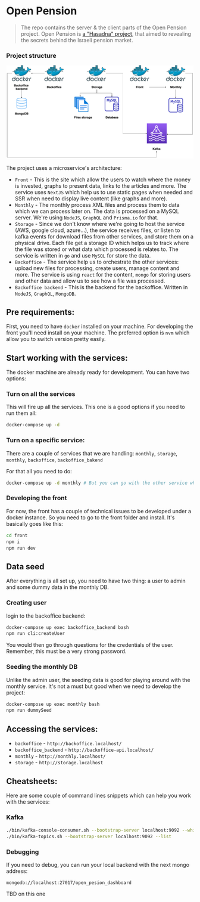 # Open Pension

> The repo contains the server & the client parts of the Open Pension project.
Open Pension is [a "Hasadna" project](http://www.hasadna.org.il/), that aimed to 
revealing the secrets behind the Israeli pension market.

### Project structure
![diagram-improved](assets/diagram-new.png)

The project uses a microservice's architecture:
* `Front` - This is the site which allow the users to watch where the money is invested, graphs to present data, links 
  to the articles and more. The service uses `NextJS` which help us to use static pages when needed and SSR when need to 
  display live content (like graphs and more).
* `Monthly` - The monthly process XML files and process them to data which we can process later on. The data is 
  processed on a MySQL server. We're using `NodeJS`, `GraphQL` and `Prisma.io` for that.
* `Storage` - Since we don't know where we're going to host the service (AWS, google cloud, azure...), the service 
  receives files, or listen to kafka events for download files from other services, and store them on a physical drive. 
  Each file get a storage ID which helps us to track where the file was stored or what data which processed is relates 
  to. The service is written in `go` and use `MySQL` for store the data.
* `Backoffice` - The service help us to orchestrate the other services: upload new files for processing, create users,
  manage content and more. The service is using `react` for the content, `mongo` for storing users and other data and 
  allow us to see how a file was processed.
* `Backoffice backend` - This is the backend for the backoffice. Written in `NodeJS`, `GraphQL`, `MongoDB`.

## Pre requirements:
First, you need to have `docker` installed on your machine. For developing the front you'll need install on your 
machine. The preferred option is `nvm` which allow you to switch version pretty easily.

## Start working with the services:
The docker machine are already ready for development. You can have two options:

### Turn on all the services
This will fire up all the services. This one is a good options if you need to run them all:

```bash
docker-compose up -d
```

### Turn on a specific service:
There are a couple of services that we are handling: `monthly`, `storage`, `monthly`, `backoffice`, `backoffice_bakend`

For that all you need to do:
```bash
docker-compose up -d monthly # But you can go with the other service which mentioned above.
```

### Developing the front
For now, the front has a couple of technical issues to be developed under a docker instance. So you need to go to the 
front folder and install. It's basically goes like this:
```bash
cd front
npm i
npm run dev
```

## Data seed

After everything is all set up, you need to have two thing: a user to admin and some dummy data in the monthly DB.

### Creating user
login to the backoffice backend:
```bash
docker-compose up exec backoffice_backend bash
npm run cli:createUser
```

You would then go through questions for the credentials of the user. Remember, this must be a very strong password.

### Seeding the monthly DB
Unlike the admin user, the seeding data is good for playing around with the monthly service. It's not a must but good 
when we need to develop the project:

```bash
docker-compose up exec monthly bash
npm run dummySeed
```

## Accessing the services:

* `backoffice` - `http://backoffice.localhost/`
* `backoffice_backend` - `http://backoffice-api.localhost/`
* `monthly` - `http://monthly.localhost/`
* `storage` - `http://storage.localhost`

## Cheatsheets:
Here are some couple of command lines snippets which can help you work with the services:

### Kafka
```bash
./bin/kafka-console-consumer.sh --bootstrap-server localhost:9092 --whitelist '.*'
./bin/kafka-topics.sh --bootstrap-server localhost:9092 --list
```

### Debugging
If you need to debug, you can run your local backend with the next mongo address:

```
mongodb://localhost:27017/open_pesion_dashboard
```

TBD on this one
